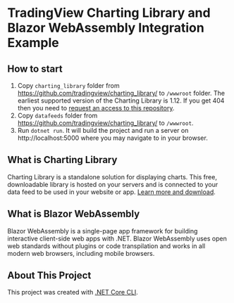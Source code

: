 # TradingView Charting Library and Blazor WebAssembly Integration Example

## How to start

1. Copy `charting_library` folder from https://github.com/tradingview/charting_library/ to `/wwwroot` folder. The earliest supported version of the Charting Library is 1.12. If you get 404 then you need to [request an access to this repository](https://www.tradingview.com/HTML5-stock-forex-bitcoin-charting-library/).
1. Copy `datafeeds` folder from https://github.com/tradingview/charting_library/ to `/wwwroot`.
1. Run `dotnet run`. It will build the project and run a server on http://localhost:5000 where you may navigate to in your browser.

## What is Charting Library

Charting Library is a standalone solution for displaying charts. This free, downloadable library is hosted on your servers and is connected to your data feed to be used in your website or app. [Learn more and download](https://www.tradingview.com/HTML5-stock-forex-bitcoin-charting-library/).

## What is Blazor WebAssembly

Blazor WebAssembly is a single-page app framework for building interactive client-side web apps with .NET. Blazor WebAssembly uses open web standards without plugins or code transpilation and works in all modern web browsers, including mobile browsers.

## About This Project

This project was created with [.NET Core CLI](https://docs.microsoft.com/en-gb/aspnet/core/blazor/get-started?view=aspnetcore-3.0&tabs=netcore-cli).
